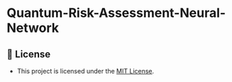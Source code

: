 # Quantum-Risk-Assessment-Neural-Network

## 🪪 License
- This project is licensed under the [MIT License](LICENSE).
  
